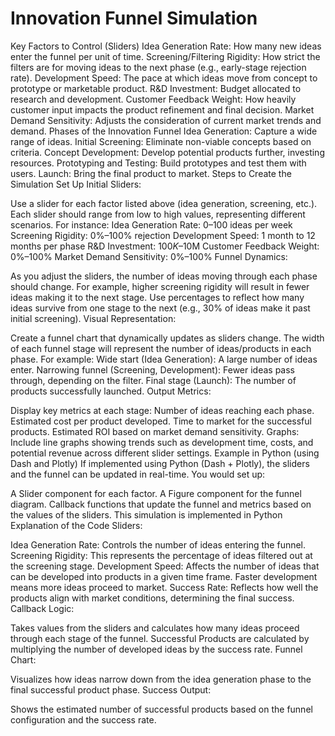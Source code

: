 # Innovation Funnel Simulation
Key Factors to Control (Sliders)
Idea Generation Rate: How many new ideas enter the funnel per unit of time.
Screening/Filtering Rigidity: How strict the filters are for moving ideas to the next phase (e.g., early-stage rejection rate).
Development Speed: The pace at which ideas move from concept to prototype or marketable product.
R&D Investment: Budget allocated to research and development.
Customer Feedback Weight: How heavily customer input impacts the product refinement and final decision.
Market Demand Sensitivity: Adjusts the consideration of current market trends and demand.
Phases of the Innovation Funnel
Idea Generation: Capture a wide range of ideas.
Initial Screening: Eliminate non-viable concepts based on criteria.
Concept Development: Develop potential products further, investing resources.
Prototyping and Testing: Build prototypes and test them with users.
Launch: Bring the final product to market.
Steps to Create the Simulation
Set Up Initial Sliders:

Use a slider for each factor listed above (idea generation, screening, etc.). Each slider should range from low to high values, representing different scenarios. For instance:
Idea Generation Rate: 0–100 ideas per week
Screening Rigidity: 0%–100% rejection
Development Speed: 1 month to 12 months per phase
R&D Investment: $100K–$10M
Customer Feedback Weight: 0%–100%
Market Demand Sensitivity: 0%–100%
Funnel Dynamics:

As you adjust the sliders, the number of ideas moving through each phase should change. For example, higher screening rigidity will result in fewer ideas making it to the next stage.
Use percentages to reflect how many ideas survive from one stage to the next (e.g., 30% of ideas make it past initial screening).
Visual Representation:

Create a funnel chart that dynamically updates as sliders change. The width of each funnel stage will represent the number of ideas/products in each phase. For example:
Wide start (Idea Generation): A large number of ideas enter.
Narrowing funnel (Screening, Development): Fewer ideas pass through, depending on the filter.
Final stage (Launch): The number of products successfully launched.
Output Metrics:

Display key metrics at each stage:
Number of ideas reaching each phase.
Estimated cost per product developed.
Time to market for the successful products.
Estimated ROI based on market demand sensitivity.
Graphs: Include line graphs showing trends such as development time, costs, and potential revenue across different slider settings.
Example in Python (using Dash and Plotly)
If implemented using Python (Dash + Plotly), the sliders and the funnel can be updated in real-time. You would set up:

A Slider component for each factor.
A Figure component for the funnel diagram.
Callback functions that update the funnel and metrics based on the values of the sliders.
 This simulation is implemented in Python
Explanation of the Code
Sliders:

Idea Generation Rate: Controls the number of ideas entering the funnel.
Screening Rigidity: This represents the percentage of ideas filtered out at the screening stage.
Development Speed: Affects the number of ideas that can be developed into products in a given time frame. Faster development means more ideas proceed to market.
Success Rate: Reflects how well the products align with market conditions, determining the final success.
Callback Logic:

Takes values from the sliders and calculates how many ideas proceed through each stage of the funnel.
Successful Products are calculated by multiplying the number of developed ideas by the success rate.
Funnel Chart:

Visualizes how ideas narrow down from the idea generation phase to the final successful product phase.
Success Output:

Shows the estimated number of successful products based on the funnel configuration and the success rate.
